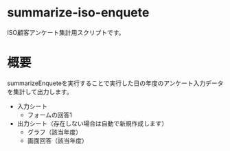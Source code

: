 # summarize-iso-enquete
ISO顧客アンケート集計用スクリプトです。
# 概要
summarizeEnqueteを実行することで実行した日の年度のアンケート入力データを集計して出力します。
- 入力シート
  - フォームの回答1
- 出力シート（存在しない場合は自動で新規作成します）
  - グラフ（該当年度）
  - 画面回答（該当年度）   

